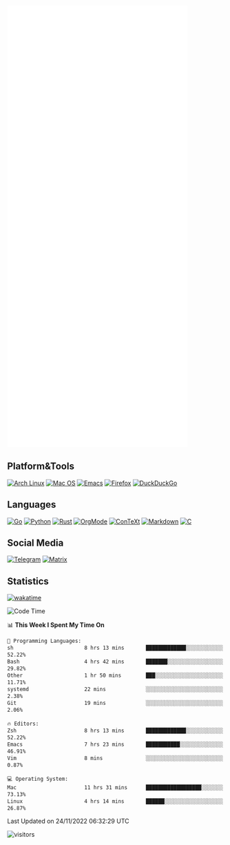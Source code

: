![Metrics](https://github.com/SteamedFish/SteamedFish/blob/master/github-metrics.svg)

## Platform&Tools

[![Arch Linux](https://img.shields.io/badge/ArchLinux-1793D1?logo=arch-linux&logoColor=fff&style=flat-square)](https://archlinux.org/)
[![Mac OS](https://img.shields.io/badge/MacOS-000000?style=flat-square&logo=macos&logoColor=F0F0F0)](https://www.apple.com/macos/)
[![Emacs](https://img.shields.io/badge/Emacs-%237F5AB6.svg?&style=flat-square&logo=gnu-emacs&logoColor=white)](https://www.gnu.org/software/emacs/)
[![Firefox](https://img.shields.io/badge/Firefox-FF7139?style=flat-square&logo=Firefox-Browser&logoColor=white)](https://firefox.com/)
[![DuckDuckGo](https://img.shields.io/badge/DuckDuckGo-DE5833?style=flat-square&logo=DuckDuckGo&logoColor=white)](https://duckduckgo.com/)

## Languages

[![Go](https://img.shields.io/badge/Golang-%2300ADD8.svg?style=flat-square&logo=go&logoColor=white)](https://golang.org/)
[![Python](https://img.shields.io/badge/Python-3670A0?style=flat-square&logo=python&logoColor=ffdd54)](https://www.python.org/)
[![Rust](https://img.shields.io/badge/Rust-%23000000.svg?style=flat-square&logo=rust&logoColor=white)](https://www.rust-lang.org/)
[![OrgMode](https://img.shields.io/badge/OrgMode-%23000000.svg?style=flat-square&logo=org&logoColor=white)](https://orgmode.org/)
[![ConTeXt](https://img.shields.io/badge/ConTeXt-%23008080.svg?style=flat-square&logo=latex&logoColor=white)](https://contextgarden.net/)
[![Markdown](https://img.shields.io/badge/MarkDown-%23000000.svg?style=flat-square&logo=markdown&logoColor=white)](https://daringfireball.net/projects/markdown/)
[![C](https://img.shields.io/badge/C-%2300599C.svg?style=flat-square&logo=c&logoColor=white)](https://www.iso.org/standard/74528.html)

## Social Media
[![Telegram](https://img.shields.io/badge/SteamedFish-2CA5E0?style=social&logo=telegram&logoColor=white)](https://t.me/SteamedFish)
[![Matrix](https://img.shields.io/badge/SteamedFish-2CA5E0?style=social&logo=matrix&logoColor=black)](https://matrix.to/#/@i:steamedfish.org)

## Statistics
[![wakatime](https://wakatime.com/badge/user/168280d6-fcf2-4b4f-ad3a-dc4612f35b38.svg)](https://wakatime.com/@168280d6-fcf2-4b4f-ad3a-dc4612f35b38)

<!--START_SECTION:waka-->
![Code Time](http://img.shields.io/badge/Code%20Time-2%2C150%20hrs-blue)

📊 **This Week I Spent My Time On** 

```text
💬 Programming Languages: 
sh                       8 hrs 13 mins       █████████████░░░░░░░░░░░░   52.22% 
Bash                     4 hrs 42 mins       ███████░░░░░░░░░░░░░░░░░░   29.82% 
Other                    1 hr 50 mins        ███░░░░░░░░░░░░░░░░░░░░░░   11.71% 
systemd                  22 mins             ░░░░░░░░░░░░░░░░░░░░░░░░░   2.38% 
Git                      19 mins             ░░░░░░░░░░░░░░░░░░░░░░░░░   2.06%

🔥 Editors: 
Zsh                      8 hrs 13 mins       █████████████░░░░░░░░░░░░   52.22% 
Emacs                    7 hrs 23 mins       ███████████░░░░░░░░░░░░░░   46.91% 
Vim                      8 mins              ░░░░░░░░░░░░░░░░░░░░░░░░░   0.87%

💻 Operating System: 
Mac                      11 hrs 31 mins      ██████████████████░░░░░░░   73.13% 
Linux                    4 hrs 14 mins       ██████░░░░░░░░░░░░░░░░░░░   26.87%

```


 Last Updated on 24/11/2022 06:32:29 UTC
<!--END_SECTION:waka-->

![visitors](https://visitor-badge.laobi.icu/badge?page_id=SteamedFish.SteamedFish)
